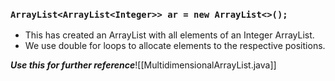 ### `ArrayList<ArrayList<Integer>> ar = new ArrayList<>();`
- This has created an ArrayList with all elements of an Integer ArrayList.
- We use double for loops to allocate elements to the respective positions.


***Use this for further reference***![[MultidimensionalArrayList.java]]